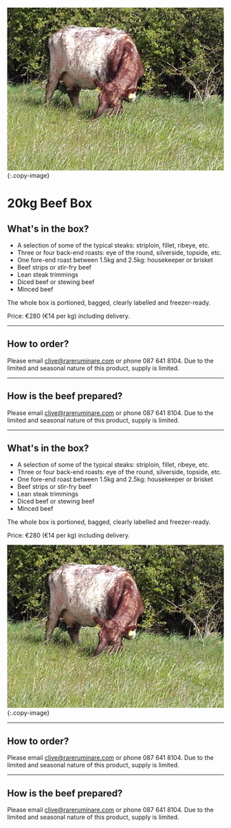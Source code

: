 
![posts]
{:.copy-image}

# 20kg Beef Box

## What's in the box?

* A selection of some of the typical steaks: striploin, fillet, ribeye, etc.
* Three or four back-end roasts: eye of the round, silverside, topside, etc.
* One fore-end roast between 1.5kg and 2.5kg: housekeeper or brisket
* Beef strips or stir-fry beef
* Lean steak trimmings
* Diced beef or stewing beef
* Minced beef

The whole box is portioned, bagged, clearly labelled and freezer-ready.

Price: €280 (€14 per kg) including delivery.

------------------------

## How to order?

Please email clive@rareruminare.com or phone 087 641 8104. Due to the limited and seasonal nature of this product, supply is limited.

------------------------

## How is the beef prepared?

Please email clive@rareruminare.com or phone 087 641 8104. Due to the limited and seasonal nature of this product, supply is limited.

------------------------

## What's in the box?

* A selection of some of the typical steaks: striploin, fillet, ribeye, etc.
* Three or four back-end roasts: eye of the round, silverside, topside, etc.
* One fore-end roast between 1.5kg and 2.5kg: housekeeper or brisket
* Beef strips or stir-fry beef
* Lean steak trimmings
* Diced beef or stewing beef
* Minced beef

The whole box is portioned, bagged, clearly labelled and freezer-ready.

Price: €280 (€14 per kg) including delivery.

![posts]
{:.copy-image}

------------------------

## How to order?

Please email clive@rareruminare.com or phone 087 641 8104. Due to the limited and seasonal nature of this product, supply is limited.

------------------------

## How is the beef prepared?

Please email clive@rareruminare.com or phone 087 641 8104. Due to the limited and seasonal nature of this product, supply is limited.


[posts]: /images/whitecow.jpg

